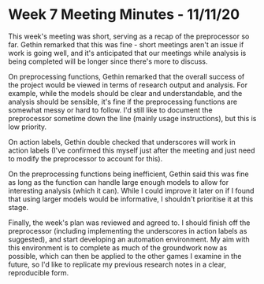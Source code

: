 # Week 7 Meeting Minutes - 11/11/20

This week's meeting was short, serving as a recap of the preprocessor so far. Gethin remarked that this was fine - short meetings aren't an issue if work is going well, and it's anticipated that our meetings while analysis is being completed will be longer since there's more to discuss.

On preprocessing functions, Gethin remarked that the overall success of the project would be viewed in terms of research output and analysis. For example, while the models should be clear and understandable, and the analysis should be sensible, it's fine if the preprocessing functions are somewhat messy or hard to follow. I'd still like to document the preprocessor sometime down the line (mainly usage instructions), but this is low priority.

On action labels, Gethin double checked that underscores will work in action labels (I've confirmed this myself just after the meeting and just need to modify the preprocessor to account for this).

On the preprocessing functions being inefficient, Gethin said this was fine as long as the function can handle large enough models to allow for interesting analysis (which it can). While I could improve it later on if I found that using larger models would be informative, I shouldn't prioritise it at this stage.

Finally, the week's plan was reviewed and agreed to. I should finish off the preprocessor (including implementing the underscores in action labels as suggested), and start developing an automation environment. My aim with this environment is to complete as much of the groundwork now as possible, which can then be applied to the other games I examine in the future, so I'd like to replicate my previous research notes in a clear, reproducible form.